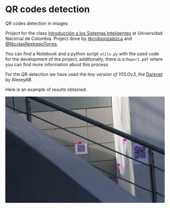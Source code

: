 # QR codes detection
QR codes detection in images

Project for the class [Introducción a los Sistemas Inteligentes](https://fagonzalezo.github.io/iis-2020-1/) at Universidad Nacional de Colombia. Project done by [@crdgonzalezca](https://github.com/crdgonzalezca) and [@NicolasRestrepoTorres](https://github.com/NicolasRestrepoTorres).

You can find a Notebook and a python script `utils.py` with the used code for the development of the project, additionally, there is a `Report.pdf` where you can find more information about this process.

For the QR detection we have used the *tiny version of YOLOv3*, the [Darknet](https://github.com/AlexeyAB/darknet) by AlexeyAB.

Here is an example of results obtained:

![prediction](assets/predictions.jpg)
